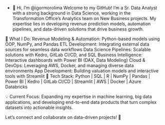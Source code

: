 - 👋 Hi, I’m @igormorolima
Welcome to my GitHub! I’m a Sr. Data Analyst with a strong background in Data Science, working in the Transformation Office’s Analytics team on New Business projects. My expertise lies in developing revenue prediction models, automation pipelines, and data-driven solutions that drive business growth.

🚀 What I Do:
Revenue Modeling & Automation: Python-based models using OOP, NumPy, and Pandas
ETL Development: Integrating external data sources for seamless data workflows
Data Science Pipelines: Scalable solutions with Kedro, GitLab CI/CD, and SQL
Business Intelligence: Interactive dashboards with Power BI (DAX, Data Modeling)
Cloud & DevOps: Leveraging AWS, Docker, and managing diverse data environments
App Development: Building valuation models and interactive tools with Streamlit
🔧 Tech Stack:
Python | SQL | R | NumPy | Pandas | Power BI | Kedro | GitLab CI/CD | Streamlit | AWS | Docker | Azure Databricks

💡 Current Focus:
Expanding my expertise in machine learning, big data applications, and developing end-to-end data products that turn complex datasets into actionable insights.

Let’s connect and collaborate on data-driven projects! 🚀
